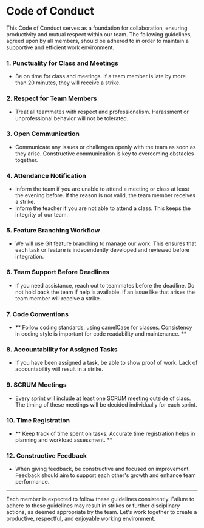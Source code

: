 # Code of Conduct

This Code of Conduct serves as a foundation for collaboration, ensuring productivity and mutual respect
within our team. The following guidelines, agreed upon by all members, should be adhered to in 
order to maintain a supportive and efficient work environment.

### 1. Punctuality for Class and Meetings
- Be on time for class and meetings. If a team member is late by more than 20 minutes, 
they will receive a strike.

### 2. Respect for Team Members
- Treat all teammates with respect and professionalism. Harassment or unprofessional
behavior will not be tolerated.

### 3. Open Communication
- Communicate any issues or challenges openly with the team as soon as they arise. 
Constructive communication is key to overcoming obstacles together.

### 4. Attendance Notification
- Inform the team if you are unable to attend a meeting or class at least the evening before. 
If the reason is not valid, the team member receives a strike.
- Inform the teacher if you are not able to attend a class. This keeps the integrity of our team.

### 5. Feature Branching Workflow
- We will use Git feature branching to manage our work. This ensures that each task or feature is 
independently developed and reviewed before integration.

### 6. Team Support Before Deadlines
- If you need assistance, reach out to teammates before the deadline. Do not hold back the team if 
help is available. If an issue like that arises the team member will receive a strike.

### 7. Code Conventions
- ** Follow coding standards, using camelCase for classes. Consistency in coding style is important for 
code readability and maintenance. **

### 8. Accountability for Assigned Tasks
- If you have been assigned a task, be able to show proof of work. Lack of accountability will result 
in a strike.

### 9. SCRUM Meetings
- Every sprint will include at least one SCRUM meeting outside of class. The timing of these meetings 
will be decided individually for each sprint.

### 10. Time Registration
- ** Keep track of time spent on tasks. Accurate time registration helps in planning and workload
assessment. **

### 12. Constructive Feedback
- When giving feedback, be constructive and focused on improvement. Feedback should aim to 
support each other's growth and enhance team performance.

---

Each member is expected to follow these guidelines consistently. Failure to adhere to these guidelines may result in strikes or further 
disciplinary actions, as deemed appropriate by the team. Let's work together to create a productive, 
respectful, and enjoyable working environment.
